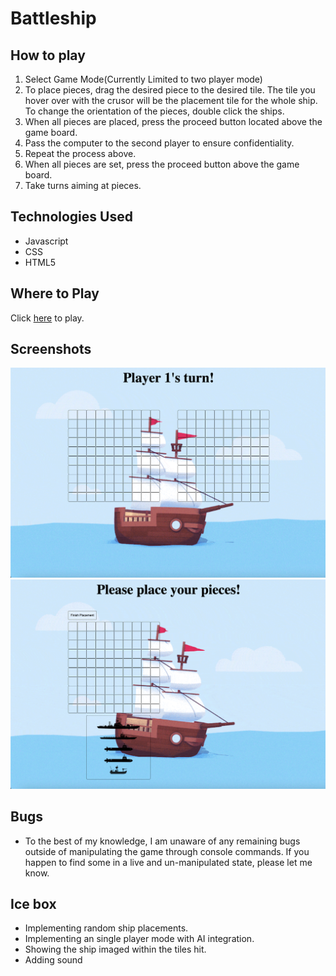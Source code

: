 # Battleship

## How to play
1. Select Game Mode(Currently Limited to two player mode)
2. To place pieces, drag the desired piece to the desired tile. The tile you hover over with the crusor will be the placement tile for the whole ship. To change the orientation of the pieces, double click the ships.
3. When all pieces are placed, press the proceed button located above the game board.
4. Pass the computer to the second player to ensure confidentiality.
5. Repeat the process above.
6. When all pieces are set, press the proceed button above the game board.
7. Take turns aiming at pieces.

## Technologies Used
* Javascript
* CSS
* HTML5

## Where to Play

Click [here](https://battleship-cursed.netlify.app) to play.

## Screenshots
![Gamescreen](gamescreen.png)
![Ship Placing](shipplacement.png)

## Bugs
* To the best of my knowledge, I am unaware of any remaining bugs outside of manipulating the game through console commands. If you happen to find some in a live and un-manipulated state, please let me know.

## Ice box
* Implementing random ship placements.
* Implementing an single player mode with AI integration.
* Showing the ship imaged within the tiles hit.
* Adding sound